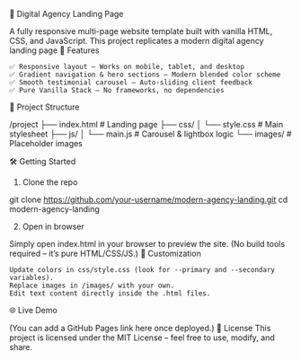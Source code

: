 🚀 Digital Agency Landing Page

A fully responsive multi-page website template built with vanilla HTML, CSS, and JavaScript. This project replicates a modern digital agency landing page
📂 Features

    ✅ Responsive layout – Works on mobile, tablet, and desktop
    ✅ Gradient navigation & hero sections – Modern blended color scheme
    ✅ Smooth testimonial carousel – Auto-sliding client feedback
    ✅ Pure Vanilla Stack – No frameworks, no dependencies

📁 Project Structure

/project
  ├── index.html        # Landing page
  ├── css/
  │     └── style.css   # Main stylesheet
  ├── js/
  │     └── main.js     # Carousel & lightbox logic
  └── images/           # Placeholder images

🛠️ Getting Started
1. Clone the repo

git clone https://github.com/your-username/modern-agency-landing.git
cd modern-agency-landing

2. Open in browser

Simply open index.html in your browser to preview the site. (No build tools required – it’s pure HTML/CSS/JS.)
🎨 Customization

    Update colors in css/style.css (look for --primary and --secondary variables).
    Replace images in /images/ with your own.
    Edit text content directly inside the .html files.

🌐 Live Demo

(You can add a GitHub Pages link here once deployed.)
📜 License
This project is licensed under the MIT License – feel free to use, modify, and share.
